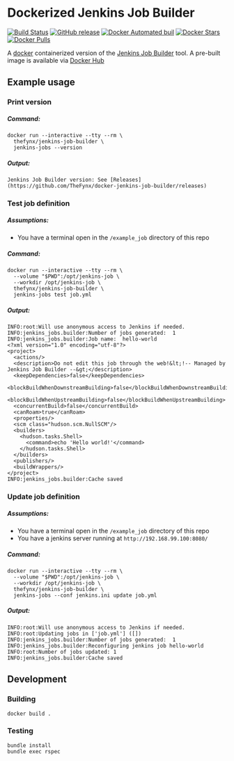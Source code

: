 # Dockerized Jenkins Job Builder
[![Build Status](https://travis-ci.org/TheFynx/docker-jenkins-job-builder.svg?branch=master)](https://travis-ci.org/TheFynx/docker-jenkins-job-builder) [![GitHub release](https://img.shields.io/github/release/TheFynx/docker-jenkins-job-builder.svg?maxAge=2592000)](https://github.com/TheFynx/docker-jenkins-job-builder) [![Docker Automated buil](https://img.shields.io/docker/automated/thefynx/jenkins-job-builder.svg?maxAge=2592000)](https://hub.docker.com/r/thefynx/jenkins-job-builder/) [![Docker Stars](https://img.shields.io/docker/stars/thefynx/jenkins-job-builder.svg?maxAge=2592000)](https://hub.docker.com/r/thefynx/jenkins-job-builder/) [![Docker Pulls](https://img.shields.io/docker/pulls/thefynx/jenkins-job-builder.svg?maxAge=2592000)](https://hub.docker.com/r/thefynx/jenkins-job-builder/) 

A [docker](http://www.docker.com) containerized version of the [Jenkins Job Builder](https://github.com/openstack-infra/jenkins-job-builder) tool. A pre-built image is available via [Docker Hub](https://hub.docker.com/r/thefynx/jenkins-job-builder)

## Example usage

### Print version

##### Command:

```
docker run --interactive --tty --rm \
  thefynx/jenkins-job-builder \
  jenkins-jobs --version
```

##### Output:

```
Jenkins Job Builder version: See [Releases](https://github.com/TheFynx/docker-jenkins-job-builder/releases)
```

### Test job definition

##### Assumptions:

* You have a terminal open in the `/example_job` directory of this repo

##### Command:

```
docker run --interactive --tty --rm \
  --volume "$PWD":/opt/jenkins-job \
  --workdir /opt/jenkins-job \
  thefynx/jenkins-job-builder \
  jenkins-jobs test job.yml
```

##### Output:

```
INFO:root:Will use anonymous access to Jenkins if needed.
INFO:jenkins_jobs.builder:Number of jobs generated:  1
INFO:jenkins_jobs.builder:Job name:  hello-world
<?xml version="1.0" encoding="utf-8"?>
<project>
  <actions/>
  <description>Do not edit this job through the web!&lt;!-- Managed by Jenkins Job Builder --&gt;</description>
  <keepDependencies>false</keepDependencies>
  <blockBuildWhenDownstreamBuilding>false</blockBuildWhenDownstreamBuilding>
  <blockBuildWhenUpstreamBuilding>false</blockBuildWhenUpstreamBuilding>
  <concurrentBuild>false</concurrentBuild>
  <canRoam>true</canRoam>
  <properties/>
  <scm class="hudson.scm.NullSCM"/>
  <builders>
    <hudson.tasks.Shell>
      <command>echo 'Hello world!'</command>
    </hudson.tasks.Shell>
  </builders>
  <publishers/>
  <buildWrappers/>
</project>
INFO:jenkins_jobs.builder:Cache saved
```

### Update job definition

##### Assumptions:

* You have a terminal open in the `/example_job` directory of this repo
* You have a jenkins server running at `http://192.168.99.100:8080/`

##### Command:

```
docker run --interactive --tty --rm \
  --volume "$PWD":/opt/jenkins-job \
  --workdir /opt/jenkins-job \
  thefynx/jenkins-job-builder \
  jenkins-jobs --conf jenkins.ini update job.yml
```

##### Output:

```
INFO:root:Will use anonymous access to Jenkins if needed.
INFO:root:Updating jobs in ['job.yml'] ([])
INFO:jenkins_jobs.builder:Number of jobs generated:  1
INFO:jenkins_jobs.builder:Reconfiguring jenkins job hello-world
INFO:root:Number of jobs updated: 1
INFO:jenkins_jobs.builder:Cache saved
```

## Development

### Building

```
docker build .
```

### Testing

```
bundle install
bundle exec rspec
```
